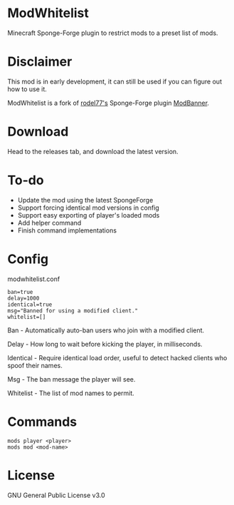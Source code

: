 # ModWhitelist

Minecraft Sponge-Forge plugin to restrict mods to a preset list of mods.

# Disclaimer

This mod is in early development, it can still be used if you can figure out how to use it.

ModWhitelist is a fork of [rodel77's](https://github.com/rodel77) Sponge-Forge plugin [ModBanner](https://github.com/rodel77/ModBanner).

# Download

Head to the releases tab, and download the latest version.

# To-do 

* Update the mod using the latest SpongeForge
* Support forcing identical mod versions in config
* Support easy exporting of player's loaded mods
* Add helper command
* Finish command implementations

# Config

modwhitelist.conf
```
ban=true
delay=1000
identical=true
msg="Banned for using a modified client."
whitelist=[]
```

Ban - Automatically auto-ban users who join with a modified client.

Delay - How long to wait before kicking the player, in milliseconds.

Identical - Require identical load order, useful to detect hacked clients who spoof their names.

Msg - The ban message the player will see.

Whitelist - The list of mod names to permit.

# Commands

    mods player <player> 
    mods mod <mod-name>

# License

GNU General Public License v3.0
